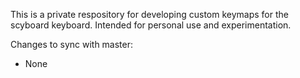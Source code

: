 This is a private respository for developing custom keymaps for the scyboard keyboard. Intended for personal use and experimentation.

Changes to sync with master:
- None

